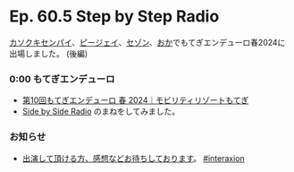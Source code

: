 # Ep. 60.5 Step by Step Radio

[カソクキセンパイ](https://twitter.com/AccSempai)、[ピージェイ](https://twitter.com/xiPJ)、[セゾン](https://twitter.com/ShowEachLow)、[おか](https://twitter.com/nowohyeah)でもてぎエンデューロ春2024に出場しました。 (後編)  

### 0:00 もてぎエンデューロ

- [第10回もてぎエンデューロ 春 2024｜モビリティリゾートもてぎ](https://motegi7h.jp/haru/)
- [Side by Side Radio](https://sidebysideradio.libsyn.com/) のまねをしてみました。

### お知らせ

- [出演して頂ける方、感想などお待ちしております](https://interaxion-podcast.github.io/feedback/)。 [#interaxion](https://twitter.com/hashtag/interaxion)
